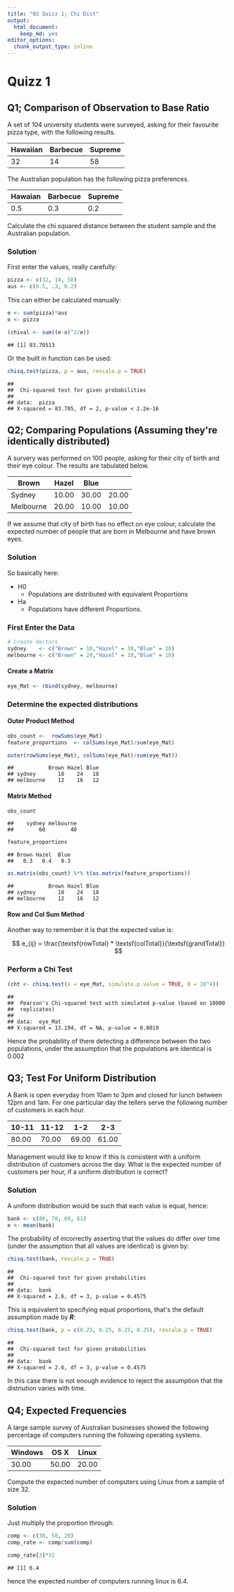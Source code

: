 ```yaml
---
title: "02 Quizz 1; Chi Dist"
output: 
  html_document: 
    keep_md: yes
editor_options: 
  chunk_output_type: inline
---
```


# Quizz 1

## Q1; Comparison of Observation to Base Ratio

A set of 104 university students were surveyed, asking for their favourite pizza type, with the following results.

| Hawaiian | 	Barbecue | 	Supreme |
| --- | 	--- | 	--- |
| 32 | 	14 | 	58 |

The Australian population has the following pizza preferences.

| Hawaian | Barbecue | Supreme |
| ---     | ---      | ---     |
| 0.5     | 0.3      | 0.2     |

Calculate the chi squared distance between the student sample and the Australian population.

### Solution

First enter the values, really carefully:


```r
pizza <- c(32, 14, 58)
aus <- c(0.5, .3, 0.2)
```


This can either be calculated manually:


```r
e <- sum(pizza)*aus
o <- pizza

(chival <- sum((e-o)^2/e))
```

```
## [1] 83.70513
```

Or the built in function can be used:


```r
chisq.test(pizza, p = aus, rescale.p = TRUE)
```

```
## 
## 	Chi-squared test for given probabilities
## 
## data:  pizza
## X-squared = 83.705, df = 2, p-value < 2.2e-16
```


## Q2; Comparing Populations (Assuming they're identically distributed)

A survery was performed on 100 people, asking for their city of birth and their
eye colour. The results are tabulated below.

| Brown     | Hazel |  Blue |       |
| ---       |   --- |   --- |   --- |
| Sydney    | 10.00 | 30.00 | 20.00 |
| Melbourne | 20.00 | 10.00 | 10.00 |

If we assume that city of birth has no effect on eye colour, calculate the
expected number of people that are born in Melbourne and have brown eyes.

### Solution

So basically here:

* H0
  + Populations are distributed with equivalent Proportions
* Ha  
  + Populations have different Proportions.
  
### First Enter the Data
  

```r
# Create Vectors
sydney    <- c("Brown" = 10,"Hazel" = 30,"Blue" = 20)
melbourne <- c("Brown" = 20,"Hazel" = 10,"Blue" = 10)
```

  
#### Create a Matrix

```r
eye_Mat <- rbind(sydney, melbourne)
```

### Determine the expected distributions

#### Outer Product Method


```r
obs_count <-  rowSums(eye_Mat)
feature_proportions  <- colSums(eye_Mat)/sum(eye_Mat)

outer(rowSums(eye_Mat), colSums(eye_Mat)/sum(eye_Mat))
```

```
##           Brown Hazel Blue
## sydney       18    24   18
## melbourne    12    16   12
```

#### Matrix Method


```r
obs_count
```

```
##    sydney melbourne 
##        60        40
```

```r
feature_proportions 
```

```
## Brown Hazel  Blue 
##   0.3   0.4   0.3
```

```r
as.matrix(obs_count) %*% t(as.matrix(feature_proportions)) 
```

```
##           Brown Hazel Blue
## sydney       18    24   18
## melbourne    12    16   12
```

#### Row and Col Sum Method

Another way to remember it is that the expected value is:

$$
e_{ij} = \frac{\textsf{rowTotal} * \textsf{colTotal}}{\textsf{grandTotal}}
$$


### Perform a Chi Test


```r
(cht <- chisq.test(x = eye_Mat, simulate.p.value = TRUE, B = 10^4))
```

```
## 
## 	Pearson's Chi-squared test with simulated p-value (based on 10000
## 	replicates)
## 
## data:  eye_Mat
## X-squared = 13.194, df = NA, p-value = 0.0019
```

Hence the probability of there detecting a difference between the two populations, under the assumption that the populations are identical is 0.002


## Q3; Test For Uniform Distribution

A Bank is open everyday from 10am to 3pm and closed for lunch between 12pm and
1am. For one particular day the tellers serve the following number of customers
in each hour.

| 10-11 | 11-12 |   1-2 |   2-3 |
|   --- |   --- |   --- |   --- |
| 80.00 | 70.00 | 69.00 | 61.00 |

Management would like to know if this is consistent with a uniform distribution
of customers across the day. What is the expected number of customers per hour,
if a uniform distribution is correct?

### Solution

A uniform distribution would be such that each value is equal, hence:


```r
bank <- c(80, 70, 69, 61)
e <- mean(bank)
```

The probability of incorrectly asserting that the values do differ over time (under the assumption that all values are identical) is given by:


```r
chisq.test(bank, rescale.p = TRUE)
```

```
## 
## 	Chi-squared test for given probabilities
## 
## data:  bank
## X-squared = 2.6, df = 3, p-value = 0.4575
```

This is equivalent to specifying equal proportions, that's the default assumption made by **_R_**:


```r
chisq.test(bank, p = c(0.25, 0.25, 0.25, 0.25), rescale.p = TRUE)
```

```
## 
## 	Chi-squared test for given probabilities
## 
## data:  bank
## X-squared = 2.6, df = 3, p-value = 0.4575
```

In this case there is not enough evidence to reject the assumption that the distriution varies with time.


## Q4; Expected Frequencies

A large sample survey of Australian businesses showed the following percentage
of computers running the following operating systems.

| Windows | OS X  | Linux |
| ---     | ---   | ---   |
| 30.00   | 50.00 | 20.00 |


Compute the expected number of computers using Linux from a sample of size 32.

### Solution

Just multiply the proportion through:


```r
comp <- c(30, 50, 20)
comp_rate <- comp/sum(comp)

comp_rate[3]*32
```

```
## [1] 6.4
```

hence the expected number of computers running linux is 6.4.




